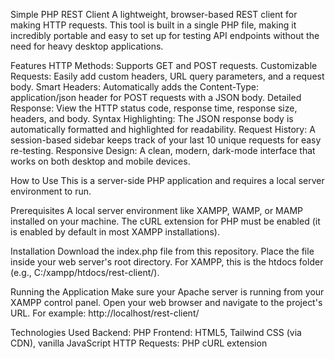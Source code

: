 Simple PHP REST Client
A lightweight, browser-based REST client for making HTTP requests. This tool is built in a single PHP file, making it incredibly portable and easy to set up for testing API endpoints without the need for heavy desktop applications.

Features
  HTTP Methods: Supports GET and POST requests.
  Customizable Requests: Easily add custom headers, URL query parameters, and a request body.
  Smart Headers: Automatically adds the Content-Type: application/json header for POST requests with a JSON body.
  Detailed Response: View the HTTP status code, response time, response size, headers, and body.
  Syntax Highlighting: The JSON response body is automatically formatted and highlighted for readability.
  Request History: A session-based sidebar keeps track of your last 10 unique requests for easy re-testing.
  Responsive Design: A clean, modern, dark-mode interface that works on both desktop and mobile devices.

How to Use
  This is a server-side PHP application and requires a local server environment to run.

Prerequisites
  A local server environment like XAMPP, WAMP, or MAMP installed on your machine.
  The cURL extension for PHP must be enabled (it is enabled by default in most XAMPP installations).

Installation
  Download the index.php file from this repository.
  Place the file inside your web server's root directory. For XAMPP, this is the htdocs folder (e.g., C:/xampp/htdocs/rest-client/).

Running the Application
  Make sure your Apache server is running from your XAMPP control panel.
  Open your web browser and navigate to the project's URL. For example: http://localhost/rest-client/

Technologies Used
  Backend: PHP
  Frontend: HTML5, Tailwind CSS (via CDN), vanilla JavaScript
  HTTP Requests: PHP cURL extension
